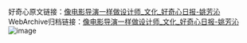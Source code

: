 好奇心原文链接：[像电影导演一样做设计师_文化_好奇心日报-姚芳沁](https://www.qdaily.com/articles/341.html)
WebArchive归档链接：[像电影导演一样做设计师_文化_好奇心日报-姚芳沁](http://web.archive.org/web/20170915145321/http://www.qdaily.com/articles/341.html)
![image](http://ww3.sinaimg.cn/large/007d5XDply1g3v3ydjmvyj30u04ktkjl)